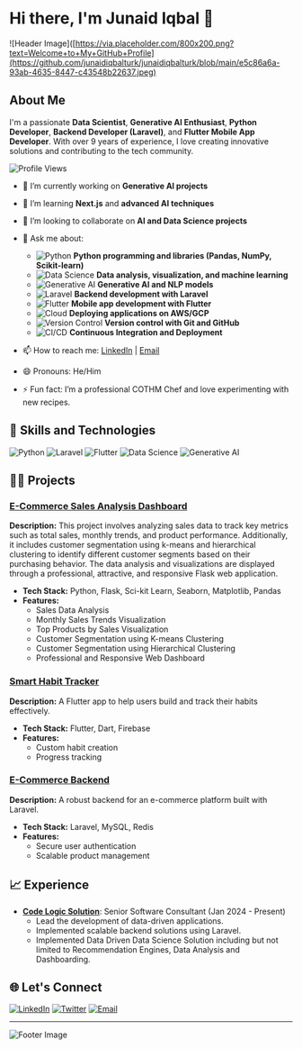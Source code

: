 # Hi there, I'm Junaid Iqbal 👋

![Header Image]([https://via.placeholder.com/800x200.png?text=Welcome+to+My+GitHub+Profile](https://github.com/junaidiqbalturk/junaidiqbalturk/blob/main/e5c86a6a-93ab-4635-8447-c43548b22637.jpeg)

## About Me

I'm a passionate **Data Scientist**, **Generative AI Enthusiast**, **Python Developer**, **Backend Developer (Laravel)**, and **Flutter Mobile App Developer**. With over 9 years of experience, I love creating innovative solutions and contributing to the tech community.

![Profile Views](https://komarev.com/ghpvc/?username=your_username&color=brightgreen)

- 🔭 I’m currently working on **Generative AI projects**
- 🌱 I’m learning **Next.js** and **advanced AI techniques**
- 👯 I’m looking to collaborate on **AI and Data Science projects**
- 💬 Ask me about:
  - ![Python](https://img.shields.io/badge/Python-3776AB?style=flat&logo=python&logoColor=white) **Python programming and libraries (Pandas, NumPy, Scikit-learn)**
  - ![Data Science](https://img.shields.io/badge/Data%20Science-%23000000.svg?style=flat&logo=data-science&logoColor=white) **Data analysis, visualization, and machine learning**
  - ![Generative AI](https://img.shields.io/badge/Generative%20AI-00BFFF?style=flat&logo=ai&logoColor=white) **Generative AI and NLP models**
  - ![Laravel](https://img.shields.io/badge/Laravel-FF2D20?style=flat&logo=laravel&logoColor=white) **Backend development with Laravel**
  - ![Flutter](https://img.shields.io/badge/Flutter-02569B?style=flat&logo=flutter&logoColor=white) **Mobile app development with Flutter**
  - ![Cloud](https://img.shields.io/badge/Cloud-4285F4?style=flat&logo=google-cloud&logoColor=white) **Deploying applications on AWS/GCP**
  - ![Version Control](https://img.shields.io/badge/Version%20Control-F05032?style=flat&logo=git&logoColor=white) **Version control with Git and GitHub**
  - ![CI/CD](https://img.shields.io/badge/CI%2FCD-0096D6?style=flat&logo=azure-pipelines&logoColor=white) **Continuous Integration and Deployment**


- 📫 How to reach me: [LinkedIn](https://linkedin.com/in/junaidiqbalturk) | [Email](mailto:junaidiqbalturk@gmail.com)
- 😄 Pronouns: He/Him
- ⚡ Fun fact: I’m a professional COTHM Chef and love experimenting with new recipes.

## 🚀 Skills and Technologies

![Python](https://img.shields.io/badge/Python-3776AB?style=for-the-badge&logo=python&logoColor=white)
![Laravel](https://img.shields.io/badge/Laravel-FF2D20?style=for-the-badge&logo=laravel&logoColor=white)
![Flutter](https://img.shields.io/badge/Flutter-02569B?style=for-the-badge&logo=flutter&logoColor=white)
![Data Science](https://img.shields.io/badge/Data%20Science-%23000000.svg?style=for-the-badge&logo=data-science&logoColor=white)
![Generative AI](https://img.shields.io/badge/Generative%20AI-00BFFF?style=for-the-badge&logo=ai&logoColor=white)

## 🧑‍💻 Projects

### [E-Commerce Sales Analysis Dashboard](https://github.com/junaidiqbalturk/sales-data-Visualization)
**Description:** This project involves analyzing sales data to track key metrics such as total sales, monthly trends, and product performance. Additionally, it includes customer segmentation using k-means and hierarchical clustering to identify different customer segments based on their purchasing behavior. The data analysis and visualizations are displayed through a professional, attractive, and responsive Flask web application.
- **Tech Stack:** Python, Flask, Sci-kit Learn, Seaborn, Matplotlib, Pandas
- **Features:**
  - Sales Data Analysis
  - Monthly Sales Trends Visualization
  - Top Products by Sales Visualization
  - Customer Segmentation using K-means Clustering
  - Customer Segmentation using Hierarchical Clustering
  - Professional and Responsive Web Dashboard

### [Smart Habit Tracker](https://github.com/your_username/Smart-Habit-Tracker)
**Description:** A Flutter app to help users build and track their habits effectively.
- **Tech Stack:** Flutter, Dart, Firebase
- **Features:**
  - Custom habit creation
  - Progress tracking

### [E-Commerce Backend](https://github.com/your_username/E-Commerce-Backend)
**Description:** A robust backend for an e-commerce platform built with Laravel.
- **Tech Stack:** Laravel, MySQL, Redis
- **Features:**
  - Secure user authentication
  - Scalable product management

## 📈 Experience

- **[Code Logic Solution](https://codelogicsolution)**: Senior Software Consultant (Jan 2024 - Present)
  - Lead the development of data-driven applications.
  - Implemented scalable backend solutions using Laravel.
  - Implemented Data Driven Data Science Solution including but not limited to Recommendation Engines, Data Analysis and Dashboarding.

## 🌐 Let's Connect

[![LinkedIn](https://img.shields.io/badge/LinkedIn-0A66C2?style=for-the-badge&logo=linkedin&logoColor=white)](https://linkedin.com/in/junaidiqbalturk)
[![Twitter](https://img.shields.io/badge/Twitter-1DA1F2?style=for-the-badge&logo=twitter&logoColor=white)](https://twitter.com/junaid.turl)
[![Email](https://img.shields.io/badge/Email-D14836?style=for-the-badge&logo=gmail&logoColor=white)](mailto:junaidiqbalturk@gmail.com)

---

![Footer Image](https://via.placeholder.com/800x100.png?text=Thanks+for+visiting+my+profile!)
